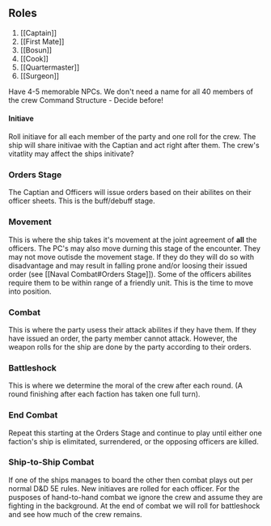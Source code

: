 ## Roles

1. [[Captain]]
2. [[First Mate]]
3. [[Bosun]]
4. [[Cook]]
5. [[Quartermaster]]
6. [[Surgeon]]

Have 4-5 memorable NPCs. We don't need a name for all 40 members of the crew
Command Structure - Decide before!

#### Initiave
Roll initiave for all each member of the party and one roll for the crew. The ship will share initivae with the Captian and act right after them. The crew's vitatlity may affect the ships initivate?

### Orders Stage
The Captian and Officers will issue orders based on their abilites on their officer sheets. This is the buff/debuff stage.

### Movement
This is where the ship takes it's movement at the joint agreement of **all** the officers. The PC's may also move durning this stage of the encounter. They may not move outisde the movement stage. If they do they will do so with disadvantage and may result in falling prone and/or loosing their issued order (see [[Naval Combat#Orders Stage]]). Some of the officers abilites require them to be within range of a friendly unit. This is the time to move into position.

### Combat
This is where the party usess their attack abilites if they have them. If they have issued an order, the party member cannot attack. However, the weapon rolls for the ship are done by the party according to their orders.

### Battleshock
This is where we determine the moral of the crew after each round. (A round finishing after each faction has taken one full turn).

### End Combat
Repeat this starting at the Orders Stage and continue to play until either one faction's ship is elimitated, surrendered, or the opposing officers are killed.

### Ship-to-Ship Combat
If one of the ships manages to board the other then combat plays out per normal D&D 5E rules. New initiaves are rolled for each officer. For the pusposes of hand-to-hand combat we ignore the crew and assume they are fighting in the background. At the end of combat we will roll for battleshock and see how much of the crew remains. 